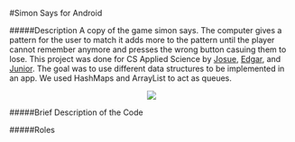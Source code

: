 #Simon Says for Android

#####Description
A copy of the game simon says. The computer gives a pattern for the user to match it adds more to the pattern until the player cannot remember anymore and presses the wrong button casuing them to lose. This project was done for CS Applied Science by [Josue](https://github.com/josuerojasrojas), [Edgar](https://github.com/edmorales94), and [Junior](https://github.com/Ultimate867). The goal was to use different data structures to be implemented in an app. We used HashMaps and ArrayList to act as queues. 

<p align="center"> <img src="https://github.com/josuerojasrojas/Simon/blob/master/screenshot?raw=true">
</p>

#####Brief Description of the Code

#####Roles


